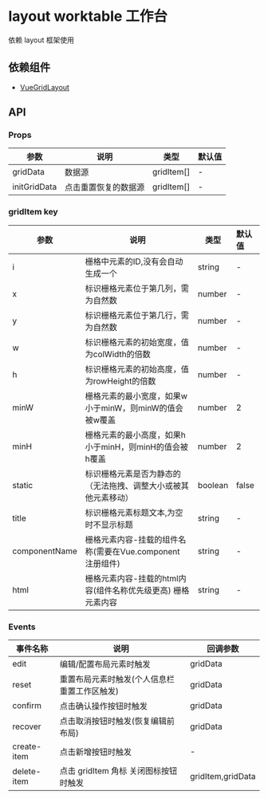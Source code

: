# layout worktable 工作台

依赖 layout 框架使用

## 依赖组件
- [VueGridLayout](https://github.com/jbaysolutions/vue-grid-layout/blob/master/README-zh_CN.md)


## API 

### Props 
| 参数      | 说明          | 类型      | 默认值                        |
|---------- |-------------- |---------- |:-------------------------------  |
| gridData | 数据源 | gridItem[] | - |
| initGridData | 点击重置恢复的数据源 | gridItem[] | - |

### gridItem key
| 参数      | 说明          | 类型      | 默认值                        |
|---------- |-------------- |---------- |:-------------------------------  |
| i | 栅格中元素的ID,没有会自动生成一个 | string | - |
| x | 标识栅格元素位于第几列，需为自然数 | number | - |
| y | 标识栅格元素位于第几行，需为自然数 | number | - |
| w | 标识栅格元素的初始宽度，值为colWidth的倍数 | number | - |
| h | 标识栅格元素的初始高度，值为rowHeight的倍数 | number | - |
| minW | 栅格元素的最小宽度，如果w小于minW，则minW的值会被w覆盖 | number | 2 |
| minH | 栅格元素的最小高度，如果h小于minH，则minH的值会被h覆盖 | number | 2 |
| static | 标识栅格元素是否为静态的（无法拖拽、调整大小或被其他元素移动） | boolean | false |
| title | 标识栅格元素标题文本,为空时不显示标题 | string | - |
| componentName | 栅格元素内容-挂载的组件名称(需要在Vue.component 注册组件) | string | - |
| html | 栅格元素内容-挂载的html内容(组件名称优先级更高) 栅格元素内容 | string | - |

### Events 
| 事件名称 | 说明          | 回调参数  |
|---------- |-------------- |---------- |
| edit | 编辑/配置布局元素时触发 | gridData |
| reset | 重置布局元素时触发(个人信息栏重置工作区触发) | gridData |
| confirm | 点击确认操作按钮时触发 | gridData |
| recover | 点击取消按钮时触发(恢复编辑前布局) | gridData |
| create-item | 点击新增按钮时触发 | - |
| delete-item | 点击 gridItem 角标 关闭图标按钮时触发 | gridItem,gridData |













